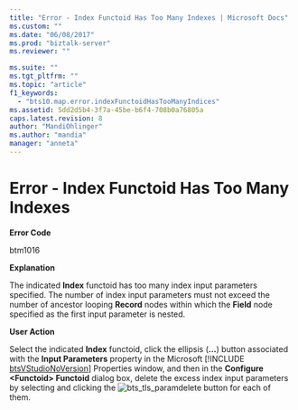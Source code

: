 ```yaml
---
title: "Error - Index Functoid Has Too Many Indexes | Microsoft Docs"
ms.custom: ""
ms.date: "06/08/2017"
ms.prod: "biztalk-server"
ms.reviewer: ""

ms.suite: ""
ms.tgt_pltfrm: ""
ms.topic: "article"
f1_keywords: 
  - "bts10.map.error.indexFunctoidHasTooManyIndices"
ms.assetid: 5dd2d5b4-3f7a-45be-b6f4-708b0a76805a
caps.latest.revision: 8
author: "MandiOhlinger"
ms.author: "mandia"
manager: "anneta"
---
```

# Error - Index Functoid Has Too Many Indexes
**Error Code**  
  
 btm1016  
  
 **Explanation**  
  
 The indicated **Index** functoid has too many index input parameters specified. The number of index input parameters must not exceed the number of ancestor looping **Record** nodes within which the **Field** node specified as the first input parameter is nested.  
  
 **User Action**  
  
 Select the indicated <strong>Index</strong> functoid, click the ellipsis (<strong>...</strong>) button associated with the <strong>Input Parameters</strong> property in the Microsoft [!INCLUDE [btsVStudioNoVersion](../includes/btsvstudionoversion-md.md)] Properties window, and then in the <strong>Configure \<Functoid\> Functoid</strong> dialog box, delete the excess index input parameters by selecting and clicking the  ![](../core/media/bts-tls-paramdelete.gif "bts_tls_paramdelete") button for each of them.